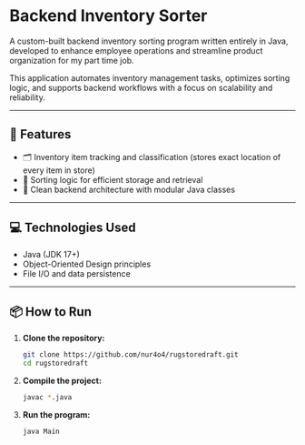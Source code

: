 # Backend Inventory Sorter

A custom-built backend inventory sorting program written entirely in Java, developed to enhance employee operations and streamline product organization for my part time job.

This application automates inventory management tasks, optimizes sorting logic, and supports backend workflows with a focus on scalability and reliability.

---

## 🧩 Features

- 🗂️ Inventory item tracking and classification (stores exact location of every item in store)
- 🔄 Sorting logic for efficient storage and retrieval  
- 🧹 Clean backend architecture with modular Java classes  

---

## 💻 Technologies Used

- Java (JDK 17+)
- Object-Oriented Design principles
- File I/O and data persistence

---

## 📦 How to Run

1. **Clone the repository:**
   ```bash
   git clone https://github.com/nur4o4/rugstoredraft.git
   cd rugstoredraft
   
2. **Compile the project:**
   ```bash
   javac *.java

3. **Run the program:**
   ```bash
   java Main

